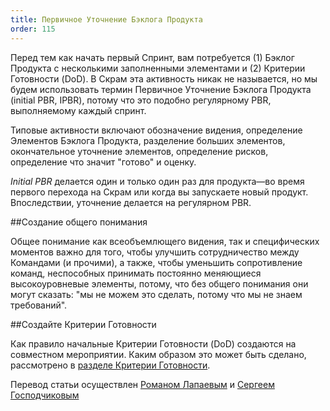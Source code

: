 ```yaml
---
title: Первичное Уточнение Бэклога Продукта
order: 115
---
```


Перед тем как начать первый Спринт, вам потребуется (1) Бэклог Продукта с несколькими заполненными элементами и (2) Критерии Готовности (DoD). В Скрам эта активность никак не называется, но мы будем использовать термин Первичное Уточнение Бэклога Продукта (initial PBR, IPBR), потому что это подобно регулярному PBR, выполняемому каждый спринт.

Типовые активности включают обозначение видения, определение Элементов Бэклога Продукта, разделение больших элементов, окончательное уточнение элементов, определение рисков, определение что значит "готово" и оценку.

*Initial PBR* делается один и только один раз для продукта—во время первого перехода на Скрам или когда вы запускаете новый продукт. Впоследствии, уточнение делается на регулярном PBR.

##Создание общего понимания

Общее понимание как всеобъемлющего видения, так и специфических моментов важно для того, чтобы улучшить сотрудничество между Командами (и прочими), а также, чтобы уменьшить сопротивление команд, неспособных принимать постоянно меняющиеся высокоуровневые элементы, потому, что без общего понимания они могут сказать: "мы не можем это сделать, потому что мы не знаем требований".

##Создайте Критерии Готовности

Как правило начальные Критерии Готовности (DoD) создаются на совместном мероприятии.  Каким образом это может быть сделано, рассмотрено в  [разделе Критерии Готовности](definition-of-done.html).

Перевод статьи осуществлен [Романом Лапаевым](https://www.linkedin.com/in/romanlapaev) и [Сергеем Господчиковым](https://less.works/ru/profiles/sergey-gospodchikov)